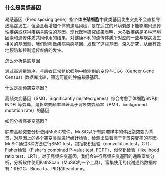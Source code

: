 ### 什么是易感基因
易感基因（Predisposing gene）指个体**生殖细胞**中此类基因发生突变不会直接导致癌症发生，但会显著增加个体的患癌风险，是在适宜的环境刺激下能够编码遗传性疾病或获得疾病易感性的基因。现代医学研究成果表明，大多数疾病是多种环境因素和遗传体质共同作用的结果，对健康不利的遗传体质所对应的一些与疾病发生相关的基因型，我们就叫做疾病易感基因。发现了这些基因，深入研究，从而有效地预防和控制遗传疾病的发生。

怎么分析易感基因

通过高通量测序，将患者正常组织细胞中检测到的变异与CGC（Cancer Gene Census）数据库比较，筛选可能的肿瘤易感基因。

什么是高频突变基因？

高频突变基因（SMG，Significantly mutated genes）综合考虑了体细胞SNP和INDEL等变异，是指突变频率显著高于背景突变频率（BMR，background mutation rate）的基因

 

如何分析高突变基因？

肿瘤高频突变分析使用MuSiC软件，MuSiC以所有肿瘤样本的体细胞突变为背景，对基因上的各个突变类型进行统计检验，检测出显著高于背景突变率的基因。MuSiC通过3种方法进行SMG test，包括卷积检验（convolution test，CT）、Fisher检验（Fisher’s combined P-value test, FCPT）、似然比检验（likelihood ratio test，LRT）。对于高频突变基因，我们会进行高频突变基因的通路富集分析，分析软件使用PathScan（MuSiC的一个工具），富集使用的代谢通路数据库有：KEGG、Biocarta、PID和Reactome。
